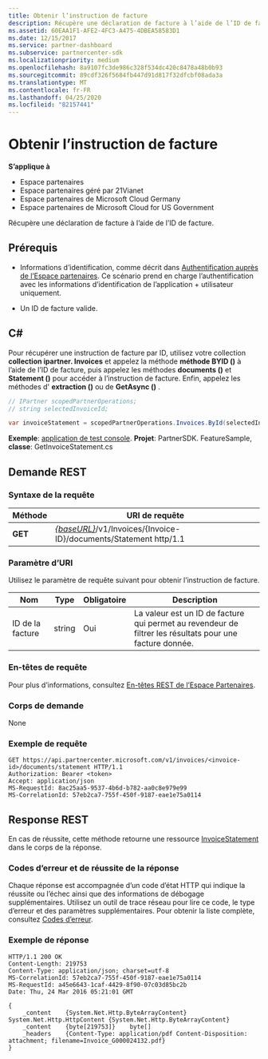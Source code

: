 ```yaml
---
title: Obtenir l’instruction de facture
description: Récupère une déclaration de facture à l’aide de l’ID de facture.
ms.assetid: 60EAA1F1-AFE2-4FC3-A475-4DBEA58583D1
ms.date: 12/15/2017
ms.service: partner-dashboard
ms.subservice: partnercenter-sdk
ms.localizationpriority: medium
ms.openlocfilehash: 8a9107fc3de986c328f534dc420c8478a48b0b93
ms.sourcegitcommit: 89cdf326f5684fb447d91d817f32dfcbf08ada3a
ms.translationtype: MT
ms.contentlocale: fr-FR
ms.lasthandoff: 04/25/2020
ms.locfileid: "82157441"
---
```

# <a name="get-invoice-statement"></a>Obtenir l’instruction de facture

**S’applique à**

- Espace partenaires
- Espace partenaires géré par 21Vianet
- Espace partenaires de Microsoft Cloud Germany
- Espace partenaires de Microsoft Cloud for US Government

Récupère une déclaration de facture à l’aide de l’ID de facture.

## <a name="prerequisites"></a>Prérequis

- Informations d’identification, comme décrit dans [Authentification auprès de l’Espace partenaires](partner-center-authentication.md). Ce scénario prend en charge l’authentification avec les informations d’identification de l’application + utilisateur uniquement.

- Un ID de facture valide.

## <a name="c"></a>C\#

Pour récupérer une instruction de facture par ID, utilisez votre collection **collection ipartner. Invoices** et appelez la méthode **méthode BYID ()** à l’aide de l’ID de facture, puis appelez les méthodes **documents ()** et **Statement ()** pour accéder à l’instruction de facture. Enfin, appelez les méthodes d' **extraction ()** ou de **GetAsync ()** .

``` csharp
// IPartner scopedPartnerOperations;
// string selectedInvoiceId;

var invoiceStatement = scopedPartnerOperations.Invoices.ById(selectedInvoiceId).Documents.Statement.Get();
```

**Exemple**: [application de test console](console-test-app.md). **Projet**: PartnerSDK. FeatureSample, **classe**: GetInvoiceStatement.cs

## <a name="rest-request"></a>Demande REST

### <a name="request-syntax"></a>Syntaxe de la requête

| Méthode  | URI de requête                                                                                       |
|---------|---------------------------------------------------------------------------------------------------|
| **GET** | [*{baseURL}*](partner-center-rest-urls.md)/v1/Invoices/{Invoice-ID}/documents/Statement http/1.1  |

### <a name="uri-parameter"></a>Paramètre d’URI

Utilisez le paramètre de requête suivant pour obtenir l’instruction de facture.

| Nom       | Type       | Obligatoire | Description                                                                                        |
|------------|------------|----------|----------------------------------------------------------------------------------------------------|
| ID de la facture | string     | Oui      | La valeur est un ID de facture qui permet au revendeur de filtrer les résultats pour une facture donnée. |

### <a name="request-headers"></a>En-têtes de requête

Pour plus d’informations, consultez [En-têtes REST de l’Espace Partenaires](headers.md).

### <a name="request-body"></a>Corps de demande

None

### <a name="request-example"></a>Exemple de requête

```http
GET https://api.partnercenter.microsoft.com/v1/invoices/<invoice-id>/documents/statement HTTP/1.1
Authorization: Bearer <token>
Accept: application/json
MS-RequestId: 8ac25aa5-9537-4b6d-b782-aa0c8e979e99
MS-CorrelationId: 57eb2ca7-755f-450f-9187-eae1e75a0114
```

## <a name="rest-response"></a>Response REST

En cas de réussite, cette méthode retourne une ressource [InvoiceStatement](invoice-resources.md#invoicestatement) dans le corps de la réponse.

### <a name="response-success-and-error-codes"></a>Codes d’erreur et de réussite de la réponse

Chaque réponse est accompagnée d’un code d’état HTTP qui indique la réussite ou l’échec ainsi que des informations de débogage supplémentaires. Utilisez un outil de trace réseau pour lire ce code, le type d’erreur et des paramètres supplémentaires. Pour obtenir la liste complète, consultez [Codes d’erreur](error-codes.md).

### <a name="response-example"></a>Exemple de réponse

```http
HTTP/1.1 200 OK
Content-Length: 219753
Content-Type: application/json; charset=utf-8
MS-CorrelationId: 57eb2ca7-755f-450f-9187-eae1e75a0114
MS-RequestId: a45e6643-1caf-4429-8f90-07c03d85bc2b
Date: Thu, 24 Mar 2016 05:21:01 GMT

{
    _content    {System.Net.Http.ByteArrayContent}    System.Net.Http.HttpContent {System.Net.Http.ByteArrayContent}
    _content    {byte[219753]}    byte[]
    _headers    {Content-Type: application/pdf Content-Disposition: attachment; filename=Invoice_G000024132.pdf}
}
```
